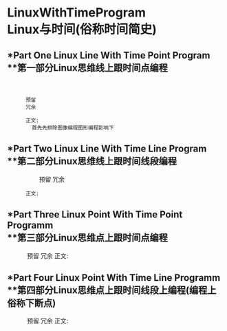 # LinuxWithTimeProgram</br>Linux与时间(俗称时间简史)

*Part One Linux Line With Time Point Program</br>
**第一部分Linux思维线上跟时间点编程
----------
　　　　　
          
          预留
          冗余
          
          正文:
            首先先排除图像编程图形编程影响下




*Part Two Linux Line With Time Line Program</br>
**第二部分Linux思维线上跟时间线段编程
----------
　　　　　
          预留
          冗余
          
          正文:
            




*Part Three Linux Point With Time Point Programm</br>
**第三部分Linux思维点上跟时间点编程
----------
   　　　
         预留
         冗余
         正文:





*Part Four Linux Point With Time Line Programm</br>
**第四部分Linux思维点上跟时间线段上编程(编程上俗称下断点)
----------
   　　　
         预留
         冗余
         正文:
   


